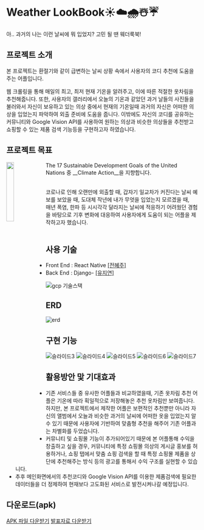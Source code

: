 # Weather LookBook☀️☁️🌧☃️☔️
아.. 과거의 나는 이런 날씨에 뭐 입었지? 고민 될 땐 웨더룩북!

## 프로젝트 소개
본 프로젝트는 환절기와 같이 급변하는 날씨 상황 속에서 사용자의 코디 추천에 도움을 주는 어플입니다. 

웹 크롤링을 통해 매일의 최고, 최저 현재 기온을 알려주고, 이에 따른 적절한 옷차림을 추천해줍니다. 또한, 사용자의 갤러리에서 오늘의 기온과 같았던 과거 날들의 사진들을 불러와서 자신이 보유하고 있는 의상 중에서 현재의 기온일때 과거의 자신은 어떠한 의상을 입었는지 파악하여 외출 준비에 도움을 줍니다. 이밖에도 자신의 코디를 공유하는 커뮤니티와 Google Vision API를 사용하여 원하는 의상과 비슷한 의상들을 추천받고 쇼핑할 수 있는 제품 검색 기능등을 구현하고자 하였습니다.


## 프로젝트 목표


<img align="left" src="https://user-images.githubusercontent.com/49220095/152622778-c1a982a1-d49d-431a-8db5-4cec3afce71e.png"  width="20%" height="20%"/>
The 17 Sustainable Development Goals of the United Nations 중 
__Climate Action__을 지향합니다.  

<br>코로나로 인해 오랜만에 외출할 때, 갑자기 일교차가 커진다는 날씨 예보를 보았을 때, 도대체 작년에 내가 무엇을 입었는지 모르겠을 때,
<br>매년 폭염, 한파 등 시시각각 달라지는 날씨에 적응하기 어려웠던 경험을 바탕으로 기후 변화에 대응하여 사용자에게 도움이 되는 어플을 제작하고자 했습니다.        
<br>             

                                                                                                                                         
## 사용 기술
- Front End : React Native [[전혜주]](https://github.com/hyeju1123)
- Back End : Django- [[유지연]](https://github.com/hellouz818)

![gcp 기술스택](https://user-images.githubusercontent.com/49220095/152621364-d8ee7122-59a1-407f-8f12-69a8f52b7365.PNG)

## ERD 

![erd](https://user-images.githubusercontent.com/49220095/152621408-a5f5f327-3f79-445a-b967-46cfbc430653.jpg)

## 구현 기능
![슬라이드3](https://user-images.githubusercontent.com/49220095/152625136-490066d2-1ac5-4cbe-ae97-1d01d1c3304b.JPG)
![슬라이드4](https://user-images.githubusercontent.com/49220095/152625137-65aea381-96b6-461c-a305-230944148b9b.JPG)
![슬라이드5](https://user-images.githubusercontent.com/49220095/152625139-8e3bea3c-752f-42f0-824d-2463bc17516c.JPG)
![슬라이드6](https://user-images.githubusercontent.com/49220095/152625140-9b3fa623-8621-4afa-afbb-60b378cf8c85.JPG)
![슬라이드7](https://user-images.githubusercontent.com/49220095/152625141-cd114036-7c6e-4839-ba9a-950ecbaf2e3f.JPG)

## 활용방안 맟 기대효과
- 기존 서비스들 중 유사한 어플들과 비교하였을때, 기존 옷차림 추천 어플은 기온에 따라 획일적으로 저장해놓은 추천 옷차림만 보여줍니다. 하지만, 본 프로젝트에서 제작한 어플은 보편적인 추천뿐만 아니라 자신의 앨범에서 오늘과 비슷한 과거의 날씨에 어떠한 옷을 입었는지 알 수 있기 때문에 사용자에 기반하여 맞춤형 추천을 해주어 기존 어플과는 차별화를 두었습니다. 
- 커뮤니티 및 쇼핑몰 기능이 추가되어있기 때문에 본 어플통해 수익을 창출하고 싶을 경우, 커뮤니티에 특정 쇼핑몰 의상의 게시글 홍보를 허용하거나, 쇼핑 탭에서 맞춤 쇼핑 검색을 할 때 특정 쇼핑몰 제품을 상단에 추천해주는 방식 등의 광고를 통해서 수익 구조를 실현할 수 있습니다. 
- 추후 메인화면에서의 추천코디와 Google Vision API를 이용한 제품검색에 필요한 데이터들을 더 정제하여 현재보다 고도화된 서비스로 발전시켜나갈 예정입니다.


## 다운로드(apk)
[APK 파일 다운받기](https://drive.google.com/file/d/1Fp6Doz6v4XZVl062xXyaQVBAvTG30kWz/view?usp=sharing)
[발표자료 다운받기](https://docs.google.com/presentation/d/1G5kOnszOYHR6CSzzwfEnTA1-EUbKVokk/edit?usp=sharing&ouid=113280659249155693688&rtpof=true&sd=true)
